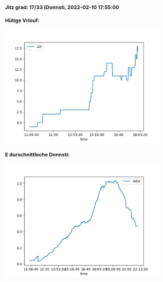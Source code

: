 ### Jitz grad: 17/33 (Donnsti, 2022-02-10 17:55:00

### Hütige Vrlouf:
![Graph](Today.png)

### E durschnittleche Donnsti:
![Graph](Donnsti.png)
